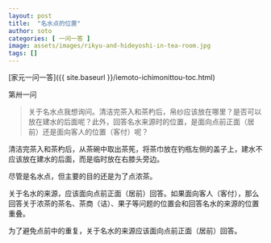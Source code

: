 ```yaml
---
layout: post
title:  "名水点的位置"
author: soto
categories: [ 一问一答 ]
image: assets/images/rikyu-and-hideyoshi-in-tea-room.jpg
tags: []
---
```


[家元一问一答]({{ site.baseurl }}/iemoto-ichimonittou-toc.html)

第卅一问

> 关于名水点我想询问。清洁完茶入和茶杓后，帛纱应该放在哪里？是否可以放在建水的后面呢？此外，回答名水来源时的位置，是面向点前正面（居前）还是面向客人的位置（客付）呢？

清洁完茶入和茶杓后，从茶碗中取出茶筅，将茶巾放在钓瓶左侧的盖子上，建水不应该放在建水的后面，而是临时放在右膝头旁边。

尽管是名水点，但主要的目的还是为了点浓茶。

关于名水的来源，应该面向点前正面（居前）回答。如果面向客人（客付），那么回答关于浓茶的茶名、茶商（诘）、果子等问题的位置会和回答名水的来源的位置重叠。

为了避免点前中的重复，关于名水的来源应该面向点前正面（居前）回答。
